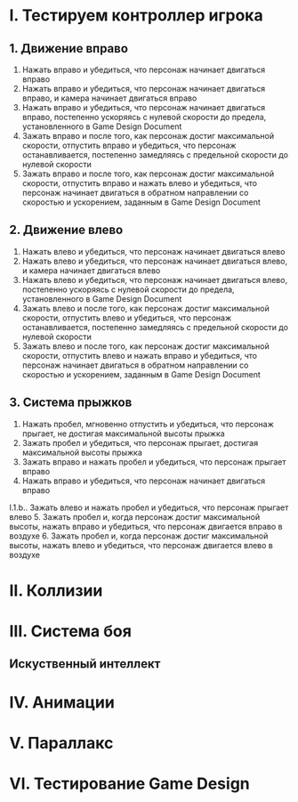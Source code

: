 
# I. Тестируем контроллер игрока

## 1. Движение вправо

1. Нажать вправо и убедиться, что персонаж начинает двигаться вправо
2. Нажать вправо и убедиться, что персонаж начинает двигаться вправо, и камера начинает двигаться вправо
3. Нажать вправо и убедиться, что персонаж начинает двигаться вправо, постепенно ускоряясь с нулевой скорости до предела, установленного в Game Design Document
4. Зажать вправо и после того, как персонаж достиг максимальной скорости, отпустить вправо и убедиться, что персонаж останавливается, постепенно замедляясь с предельной скорости до нулевой скорости
5. Зажать вправо и после того, как персонаж достиг максимальной скорости, отпустить вправо и нажать влево и убедиться, что персонаж начинает двигаться в обратном направлении со скоростью и ускорением, заданным в Game Design Document

## 2. Движение влево

1. Нажать влево и убедиться, что персонаж начинает двигаться влево
2. Нажать влево и убедиться, что персонаж начинает двигаться влево, и камера начинает двигаться влево
3. Нажать влево и убедиться, что персонаж начинает двигаться влево, постепенно ускоряясь с нулевой скорости до предела, установленного в Game Design Document
4. Зажать влево и после того, как персонаж достиг максимальной скорости, отпустить влево и убедиться, что персонаж останавливается, постепенно замедляясь с предельной скорости до нулевой скорости
5. Зажать влево и после того, как персонаж достиг максимальной скорости, отпустить влево и нажать вправо и убедиться, что персонаж начинает двигаться в обратном направлении со скоростью и ускорением, заданным в Game Design Document

## 3. Система прыжков

1. Нажать пробел, мгновенно отпустить и убедиться, что персонаж прыгает, не достигая максимальной высоты прыжка
2. Зажать пробел и убедиться, что персонаж прыгает, достигая максимальной высоты прыжка
3. Зажать вправо и нажать пробел и убедиться, что персонаж прыгает вправо
4. Нажать вправо и убедиться, что персонаж начинает двигаться вправо

I.1.b.. Зажать влево и нажать пробел и убедиться, что персонаж прыгает влево
5. Зажать пробел и, когда персонаж достиг максимальной высоты, нажать вправо и убедиться, что персонаж двигается вправо в воздухе
6. Зажать пробел и, когда персонаж достиг максимальной высоты, нажать влево и убедиться, что персонаж двигается влево в воздухе

# II. Коллизии

# III. Система боя
## Искуственный интеллект

# IV. Анимации

# V. Параллакс

# VI. Тестирование Game Design

